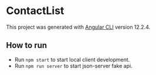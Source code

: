 # ContactList

This project was generated with [Angular CLI](https://github.com/angular/angular-cli) version 12.2.4.

## How to run

- Run `npm start` to start local client development.
- Run `npm run server` to start json-server fake api.

